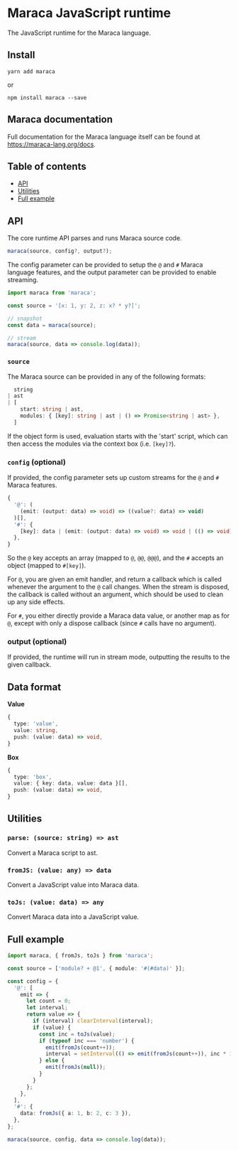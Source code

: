 # Maraca JavaScript runtime

The JavaScript runtime for the Maraca language.

## Install

```
yarn add maraca
```

or

```
npm install maraca --save
```

## Maraca documentation

Full documentation for the Maraca language itself can be found at
https://maraca-lang.org/docs.

## Table of contents

- [API](#api)
- [Utilities](#utilities)
- [Full example](#full-example)

## API

The core runtime API parses and runs Maraca source code.

```ts
maraca(source, config?, output?);
```

The config parameter can be provided to setup the `@` and `#` Maraca language
features, and the output parameter can be provided to enable streaming.

```ts
import maraca from 'maraca';

const source = '[x: 1, y: 2, z: x? * y?]';

// snapshot
const data = maraca(source);

// stream
maraca(source, data => console.log(data));
```

### `source`

The Maraca source can be provided in any of the following formats:

```ts
  string
| ast
| [
    start: string | ast,
    modules: { [key]: string | ast | () => Promise<string | ast> },
  ]
```

If the object form is used, evaluation starts with the 'start' script, which can
then access the modules via the context box (i.e. `[key]?`).

### `config` (optional)

If provided, the config parameter sets up custom streams for the `@` and `#`
Maraca features.

```ts
{
  '@': (
    (emit: (output: data) => void) => ((value?: data) => void)
  )[],
  '#': {
    [key]: data | (emit: (output: data) => void) => void | (() => void)
  },
}
```

So the `@` key accepts an array (mapped to `@`, `@@`, `@@@`), and the `#`
accepts an object (mapped to `#[key]`).

For `@`, you are given an emit handler, and return a callback which is called
whenever the argument to the `@` call changes. When the stream is disposed, the
callback is called without an argument, which should be used to clean up any
side effects.

For `#`, you either directly provide a Maraca data value, or another map as for
`@`, except with only a dispose callback (since `#` calls have no argument).

### output (optional)

If provided, the runtime will run in stream mode, outputting the results to the
given callback.

## Data format

**Value**

```ts
{
  type: 'value',
  value: string,
  push: (value: data) => void,
}
```

**Box**

```ts
{
  type: 'box',
  value: { key: data, value: data }[],
  push: (value: data) => void,
}
```

## Utilities

### `parse: (source: string) => ast`

Convert a Maraca script to ast.

### `fromJS: (value: any) => data`

Convert a JavaScript value into Maraca data.

### `toJs: (value: data) => any`

Convert Maraca data into a JavaScript value.

## Full example

```ts
import maraca, { fromJs, toJs } from 'maraca';

const source = ['module? + @1', { module: '#(#data)' }];

const config = {
  '@': [
    emit => {
      let count = 0;
      let interval;
      return value => {
        if (interval) clearInterval(interval);
        if (value) {
          const inc = toJs(value);
          if (typeof inc === 'number') {
            emit(fromJs(count++));
            interval = setInterval(() => emit(fromJs(count++)), inc * 1000);
          } else {
            emit(fromJs(null));
          }
        }
      };
    },
  ],
  '#': {
    data: fromJs({ a: 1, b: 2, c: 3 }),
  },
};

maraca(source, config, data => console.log(data));
```
